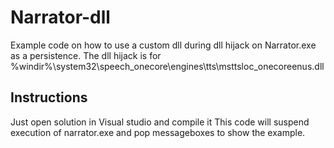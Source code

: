# Narrator-dll
Example code on how to use a custom dll during dll hijack on Narrator.exe as a persistence.
The dll hijack is for %windir%\system32\speech_onecore\engines\tts\msttsloc_onecoreenus.dll

## Instructions
Just open solution in Visual studio and compile it
This code will suspend execution of narrator.exe and pop messageboxes to show the example.
